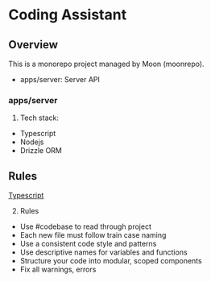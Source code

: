 # Coding Assistant

## Overview

This is a monorepo project managed by Moon (moonrepo).

- apps/server: Server API

### apps/server

1. Tech stack:

- Typescript
- Nodejs
- Drizzle ORM

## Rules

[Typescript](./prompts/typescript.prompt.md)

2. Rules

- Use #codebase to read through project
- Each new file must follow train case naming
- Use a consistent code style and patterns
- Use descriptive names for variables and functions
- Structure your code into modular, scoped components
- Fix all warnings, errors
